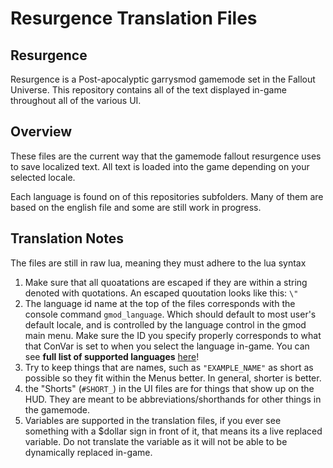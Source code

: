 # Resurgence Translation Files

## Resurgence
Resurgence is a Post-apocalyptic garrysmod gamemode set in the Fallout Universe. This repository contains all of the text displayed in-game throughout all of the various UI.

## Overview
These files are the current way that the gamemode fallout resurgence uses to save localized text. All text is loaded into the game depending on your selected locale.

Each language is found on of this repositories subfolders. Many of them are based on the english file and some are still work in progress.

## Translation Notes
The files are still in raw lua, meaning they must adhere to the lua syntax

1. Make sure that all quoatations are escaped if they are within a string denoted with quotations. An escaped quoutation looks like this: `\"`
2. The language id name at the top of the files corresponds with the console command `gmod_language`. Which should default to most user's default locale, and is controlled by the language control in the gmod main menu. Make sure the ID you specify properly corresponds to what that ConVar is set to when you select the language in-game. You can see **full list of supported languages** [here](https://wiki.facepunch.com/gmod/Addon_Localization#supportedlanguages)!
3. Try to keep things that are names, such as `"EXAMPLE_NAME"` as short as possible so they fit within the Menus better. In general, shorter is better.
4. the "Shorts" (`#SHORT_`) in the UI files are for things that show up on the HUD. They are meant to be abbreviations/shorthands for other things in the gamemode.
5. Variables are supported in the translation files, if you ever see something with a $dollar sign in front of it, that means its a live replaced variable. Do not translate the variable as it will not be able to be dynamically replaced in-game.
